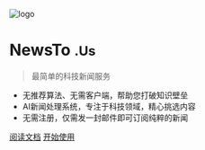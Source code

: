 ![logo](_media/favicon-128.ico)

# NewsTo <small>.Us</small>

> 最简单的科技新闻服务

- 无推荐算法、无需客户端，帮助您打破知识壁垒
- AI新闻处理系统，专注于科技领域，精心挑选内容
- 无需注册，仅需发一封邮件即可订阅纯粹的新闻

[阅读文档](README.md)
[开始使用](mailto:newstous@outlook.com?subject=从一封邮件开始&body=订阅NewsToUs只需要向我们发送一封任意内容的邮件)